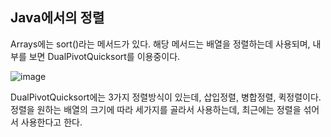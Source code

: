## Java에서의 정렬

Arrays에는 sort()라는 메서드가 있다. 해당 메서드는 배열을 정렬하는데 사용되며, 내부를 보면 DualPivotQuicksort를 이용중이다.

![image](https://user-images.githubusercontent.com/53729311/113885761-12078400-97fb-11eb-9206-29da7e301c70.png)

DualPivotQuicksort에는 3가지 정렬방식이 있는데, 삽입정렬, 병합정렬, 퀵정렬이다.<br>
정렬을 원하는 배열의 크기에 따라 세가지를 골라서 사용하는데, 최근에는 정렬을 섞어서 사용한다고 한다.
